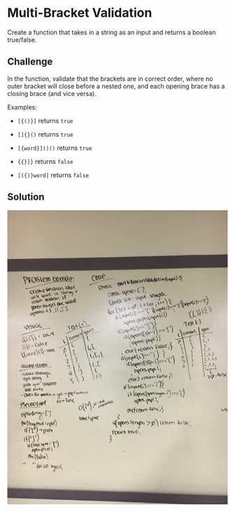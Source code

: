 # Multi-Bracket Validation

Create a function that takes in a string as an input and returns a boolean true/false.

## Challenge

In the function, validate that the brackets are in correct order, where no outer bracket will close before a nested one, and each opening brace has a closing brace (and vice versa).

Examples:
- `[{()}]` returns `true`
- `[]{}()` returns `true`
- `[{word}]()()` returns `true`


- `{{}]}` returns `false`
- `[({)}word]` returns `false`


## Solution

![whiteboard solution](../assets/multi-bracket-validation.jpg)
